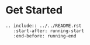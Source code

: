 # Get Started

```{eval-rst}
.. include:: ../../README.rst
   :start-after: running-start
   :end-before: running-end
```
